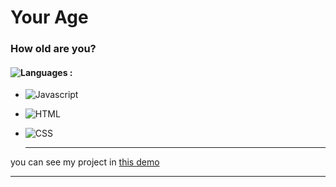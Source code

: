 # Your Age
### How old are you?
#### ![Languages](https://img.shields.io/github/languages/count/zeynab-jalalian/Your-Age) :
 - ![Javascript](https://img.shields.io/badge/javascript-yellow)
 - ![HTML](https://img.shields.io/badge/Html-orange)
 - ![CSS](https://img.shields.io/badge/Css-blue)
   
   ---
 you can see my project in [this demo](https://zeynab-jalalian.github.io/Your-Age/)
  ___
